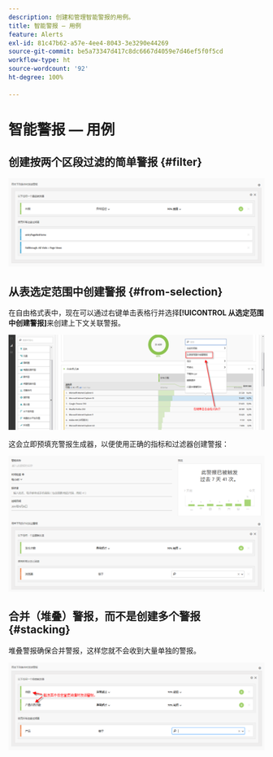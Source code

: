 ```yaml
---
description: 创建和管理智能警报的用例。
title: 智能警报 — 用例
feature: Alerts
exl-id: 81c47b62-a57e-4ee4-8043-3e3290e44269
source-git-commit: be5a73347d417c8dc6667d4059e7d46ef5f0f5cd
workflow-type: ht
source-wordcount: '92'
ht-degree: 100%

---
```


# 智能警报 — 用例

## 创建按两个区段过滤的简单警报 {#filter}

![](assets/alerts_example1.png)

## 从表选定范围中创建警报 {#from-selection}

在自由格式表中，现在可以通过右键单击表格行并选择&#x200B;**[!UICONTROL 从选定范围中创建警报]**&#x200B;来创建上下文关联警报。

![](assets/alert_selection.png)

这会立即预填充警报生成器，以便使用正确的指标和过滤器创建警报：

![](assets/prepopulated_alert.png)

## 合并（堆叠）警报，而不是创建多个警报 {#stacking}

堆叠警报确保合并警报，这样您就不会收到大量单独的警报。

![](assets/alerts_example2.png)
